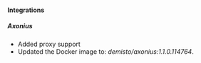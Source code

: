 
#### Integrations

##### Axonius

- Added proxy support
- Updated the Docker image to: *demisto/axonius:1.1.0.114764*.
